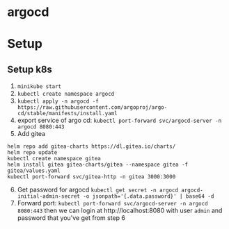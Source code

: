 # argocd

# Setup

## Setup k8s
1. `minikube start`
2. `kubectl create namespace argocd`
3. `kubectl apply -n argocd -f https://raw.githubusercontent.com/argoproj/argo-cd/stable/manifests/install.yaml`
4. export service of argo cd:
`kubectl port-forward svc/argocd-server -n argocd 8080:443`
5. Add gitea
```
helm repo add gitea-charts https://dl.gitea.io/charts/
helm repo update
kubectl create namespace gitea
helm install gitea gitea-charts/gitea --namespace gitea -f gitea/values.yaml
kubectl port-forward svc/gitea-http -n gitea 3000:3000

```
6. Get password for argocd
`kubectl get secret -n argocd argocd-initial-admin-secret -o jsonpath='{.data.password}' | base64 -d`
7. Forward port: `kubectl port-forward svc/argocd-server -n argocd 8080:443` then we can login at http://localhost:8080 with user `admin` and password that you've get from step 6